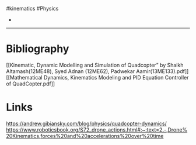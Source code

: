 #kinematics #Physics

- 

---
# Bibliography 
[[Kinematic, Dynamic Modelling and Simulation of Quadcopter” by Shaikh Altamash(12ME48), Syed Adnan (12ME62), Padwekar Aamir(13ME133).pdf]]
[[Mathematical Dynamics, Kinematics Modeling and PID Equation Controller of QuadCopter.pdf]]


# Links 
https://andrew.gibiansky.com/blog/physics/quadcopter-dynamics/
https://www.roboticsbook.org/S72_drone_actions.html#:~:text=2.-,Drone%20Kinematics,forces%20and%20accelerations%20over%20time


